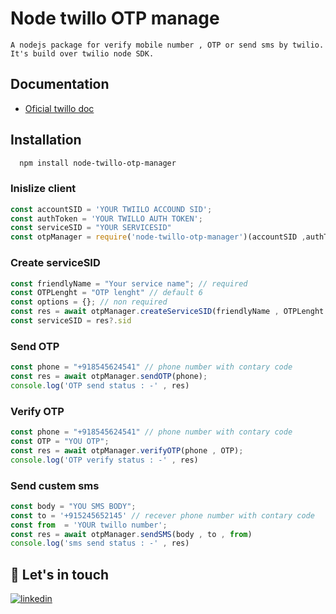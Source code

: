 # Node twillo OTP manage

``A nodejs package for verify mobile number , OTP or send sms by twilio. It's build over twilio node SDK.``

## Documentation
 - [Oficial twillo doc](https://www.twilio.com/docs/sms/quickstart/node)
## Installation
```bash
  npm install node-twillo-otp-manager
```
### Inislize client
```js
const accountSID = 'YOUR TWIILO ACCOUND SID';
const authToken = 'YOUR TWILLO AUTH TOKEN';
const serviceSID = "YOUR SERVICESID"
const otpManager = require('node-twillo-otp-manager')(accountSID ,authToken , serviceSID);
```
### Create serviceSID
```js
const friendlyName = "Your service name"; // required
const OTPLenght = "OTP lenght" // default 6
const options = {}; // non required
const res = await otpManager.createServiceSID(friendlyName , OTPLenght , options);
const serviceSID = res?.sid
```
### Send OTP 
```js
const phone = "+918545624541" // phone number with contary code
const res = await otpManager.sendOTP(phone);
console.log('OTP send status : -' , res)
```
### Verify OTP 
```js
const phone = "+918545624541" // phone number with contary code
const OTP = "YOU OTP";
const res = await otpManager.verifyOTP(phone , OTP);
console.log('OTP verify status : -' , res)
```
### Send custem sms
```js
const body = "YOU SMS BODY";
const to = '+915245652145' // recever phone number with contary code
const from  = 'YOUR twillo number';
const res = await otpManager.sendSMS(body , to , from)
console.log('sms send status : -' , res)
```

## 🔗 Let's in touch
[![linkedin](https://img.shields.io/badge/linkedin-0A66C2?style=for-the-badge&logo=linkedin&logoColor=white)](https://www.linkedin.com/)

